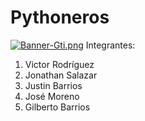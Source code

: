 # Pythoneros
[![Banner-Gti.png](https://i.postimg.cc/yxjFh2Rm/Banner-Gti.png)](https://postimg.cc/LgqY2CN5)
Integrantes:
  1. Victor Rodríguez 
  2. Jonathan Salazar 
  3. Justin Barrios
  4. José Moreno
  5. Gilberto Barrios
